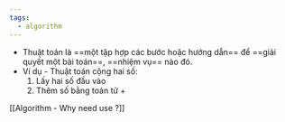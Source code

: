 ```yaml
---
tags:
  - algorithm
---
```



- Thuật toán là ==một tập hợp các bước hoặc hướng dẫn== để ==giải quyết một bài toán==, ==nhiệm vụ== nào đó.
- Ví dụ - Thuật toán cộng hai số:
  1. Lấy hai số đầu vào
  2. Thêm số bằng toán tử +  

[[Algorithm - Why need use ?]]

